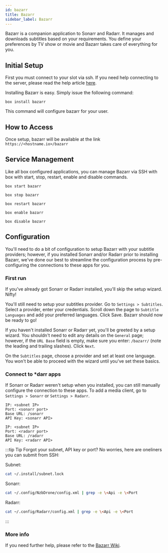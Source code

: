 ```yaml
---
id: bazarr
title: Bazarr
sidebar_label: Bazarr
---
```


Bazarr is a companion application to Sonarr and Radarr. It manages and downloads subtitles based on your requirements. You define your preferences by TV show or movie and Bazarr takes care of everything for you.

## Initial Setup

First you must connect to your slot via ssh. If you need help connecting to the server, please read the help article [here](../getting-started/how-do-i-connect.md).

Installing Bazarr is easy. Simply issue the following command:

```plaintext main
box install bazarr
```

This command will configure bazarr for your user.

## How to Access

Once setup, bazarr will be available at the link `https://<hostname.io>/bazarr`


## Service Management

Like all box configured applications, you can manage Bazarr via SSH with box with start, stop, restart, enable and disable commands.

<!--DOCUSAURUS_CODE_TABS-->
<!--Start-->
```plaintext
box start bazarr
```
<!--Stop-->
```plaintext
box stop bazarr
```
<!--Restart-->
```plaintext
box restart bazarr
```
<!--Enable-->
```plaintext
box enable bazarr
```
<!--Disable-->
```plaintext
box disable bazarr
```
<!--END_DOCUSAURUS_CODE_TABS-->

## Configuration

You'll need to do a bit of configuration to setup Bazarr with your subtitle providers; however, if you installed Sonarr and/or Radarr prior to installing Bazarr, we've done our best to streamline the configuration process by pre-configuring the connections to these apps for you.

### First run

If you've already got Sonarr or Radarr installed, you'll skip the setup wizard. Nifty!

You'll still need to setup your subtitles provider. Go to `Settings > Subtitles`. Select a provider, enter your credentials. Scroll down the page to `Subtitle Languages` and add your preferred languages. Click Save. Bazarr should now be ready to go!


If you haven't installed Sonarr or Radarr yet, you'll be greeted by a setup wizard. You shouldn't need to edit any details on the `General` page; however, if the `URL Base` field is empty, make sure you enter: `/bazarr/` (note the leading and trailing slashes). Click `Next`.

On the `Subtitles` page, choose a provider and set at least one language. You won't be able to proceed with the wizard until you've set these basics.

### Connect to *darr apps
If Sonarr or Radarr weren't setup when you installed, you can still manually configure the connection to these apps. To add a media client, go to `Settings > Sonarr` or `Settings > Radarr`.

<!--DOCUSAURUS_CODE_TABS-->
<!--Sonarr-->
```plaintext
IP: <subnet IP>
Port: <sonarr port>
Base URL: /sonarr
API Key: <sonarr API>
```

<!--Radarr-->
```plaintext
IP: <subnet IP>
Port: <radarr port>
Base URL: /radarr
API Key: <radarr API>
```
<!--END_DOCUSAURUS_CODE_TABS-->

:::tip Tip
Forgot your subnet, API key or port? No worries, here are oneliners you can submit from SSH:

Subnet:
```bash
cat ~/.install/subnet.lock
```

Sonarr:
```bash
cat ~/.config/NzbDrone/config.xml | grep -e \<Api -e \<Port
```
Radarr:
```bash
cat ~/.config/Radarr/config.xml | grep -e \<Api -e \<Port
```
:::

### More info

If you need further help, please refer to the [Bazarr Wiki](https://github.com/morpheus65535/bazarr/wiki).